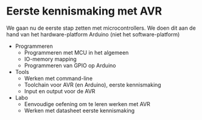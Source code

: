 # Eerste kennismaking met AVR

We gaan nu de eerste stap zetten met microcontrollers.
We doen dit aan de hand van het hardware-platform Arduino (niet het software-platform) 

* Programmeren
    * Programmeren met MCU in het algemeen
    * IO-memory mapping
    * Programmeren van GPIO op Arduino
* Tools
    * Werken met command-line
    * Toolchain voor AVR (en Arduino), eerste kennismaking
    * Input en output voor de AVR
* Labo
    * Eenvoudige oefening om te leren werken met AVR
    * Werken met datasheet eerste kennismaking 
